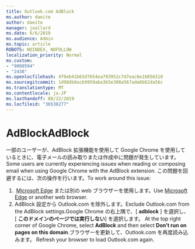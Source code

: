 ```yaml
---
title: Outlook.com AdBlock
ms.author: daeite
author: daeite
manager: joallard
ms.date: 6/6/2019
ms.audience: Admin
ms.topic: article
ROBOTS: NOINDEX, NOFOLLOW
localization_priority: Normal
ms.custom:
- "9000594"
- "2438"
ms.openlocfilehash: 4f0eb41b63d7654ea793952c7d7eac6e16856310
ms.sourcegitcommit: 1d98db8acb9959aba3b5e308a567ade6b62da56c
ms.translationtype: MT
ms.contentlocale: ja-JP
ms.lasthandoff: 08/22/2019
ms.locfileid: "36538277"
---
```

# <a name="adblock"></a><span data-ttu-id="553d7-102">AdBlock</span><span class="sxs-lookup"><span data-stu-id="553d7-102">AdBlock</span></span>

<span data-ttu-id="553d7-103">一部のユーザーが、AdBlock 拡張機能を使用して Google Chrome を使用しているときに、電子メールの読み取りまたは作成中に問題が発生しています。</span><span class="sxs-lookup"><span data-stu-id="553d7-103">Some users are currently experiencing issues when reading or composing email when using Google Chrome with the AdBlock extension.</span></span> <span data-ttu-id="553d7-104">この問題を回避するには、次の操作を行います。</span><span class="sxs-lookup"><span data-stu-id="553d7-104">To work around this issue:</span></span>

1. <span data-ttu-id="553d7-105"> [Microsoft Edge](https://www.microsoft.com/windows/microsoft-edge) または別の web ブラウザーを使用します。</span><span class="sxs-lookup"><span data-stu-id="553d7-105">Use [Microsoft Edge](https://www.microsoft.com/windows/microsoft-edge) or another web browser.</span></span>
1. <span data-ttu-id="553d7-106">AdBlock 設定から Outlook.com を除外します。</span><span class="sxs-lookup"><span data-stu-id="553d7-106">Exclude Outlook.com from the AdBlock settings.</span></span><span data-ttu-id="553d7-107">Google Chrome の右上隅で、[ **adblock** ] を選択し、[ **このドメインのページでは実行しない**] を選択します。</span><span class="sxs-lookup"><span data-stu-id="553d7-107"> At the top right corner of Google Chrome, select **AdBlock** and then select **Don’t run on pages on this domain**.</span></span><span data-ttu-id="553d7-108">ブラウザーを更新して、Outlook.com を再度読み込みます。</span><span class="sxs-lookup"><span data-stu-id="553d7-108"> Refresh your browser to load Outlook.com again.</span></span>